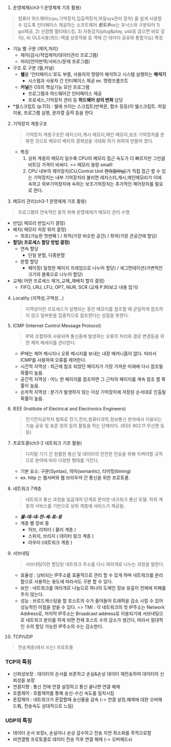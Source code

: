 1. 운영체제(ch3-1 운영체제 기초 활용)
>  컴퓨터 하드웨어(cpu,기억장치,입출력장치,파일sys관리 장치) 를 쉽게 사용할 수 있도록 인터페이스 제공하는 소프트웨어
> ***윈도우***os는 유닉스와 구분되어 1) gui제공, 2) 선점형 멀티태스킹, 3) 자동감지(plug&play, usb등 꼽으면 바로 감지), 4) OLE사용(워드-엑셀 상호작용 등 객체 간 데이터 공유와 통합가능) 특징 
- 기능 별 구분 (제어,처리)
    - 제어(감시/작업제어/데이터관리 프로그램)
    - 처리(언어번역/서비스/문제 프로그램)
- 구조 로 구분 (쉘,커널)
    - **쉘**을 '인터페이스'로도 부름, 사용자의 명령어 해석하고 시스템 실행하는 **해석기**
        - 시스템과 사용자 간 인터페이스 제공 ex. 명령프롬프트
    - **커널**은 OS의 핵심기능 모인 프로그램
        - 프로그램과 하드웨어간 인터페이스 제공
        - 프로세스,기억장치 관리 등 **하드웨어 상의 변화** 담당 
- *쉘스크립트 (p.113)
    : 쉘에 쓰이는 스크립트(반복문, 함수 등등)이 쉘스크립트. 파일이용, 프로그램 실행, 문자열 출력 등을 한다


2. 기억장치 계층구조 
    > 기억장치 계층구조란 레지스터,캐시 메모리,메인 메모리,보조 기억장치를 분류한 것으로 메모리 배치의 경제성을 극대화 하기 위하여 만들어 졌다.
    - 특징
        1. 상위 계층의 메모리 일수록 CPU의 메모리 접근 속도가 더 빠르지만 그만큼 비트당 가격이 비싸다. => 메모리 용량 small!
        2. CPU 내부의 제어장치(CU,Control Unit ~~편의점아님~~)가 직접 접근 할 수 있는 기억장치는 내부 기억장치라 불리면 레지스터,캐시,메인메모리가 이에 속하고 외부기억장치에 속하는 보조기억장치는 추가적인 제어장치를 필요로 한다.


3. 메모리 관리(ch3-1 운영체제 기초 활용)
> 프로그램의 연속적인 동작 위해 운영체제가 메모리 관리 수행 
- 반입( 메모리 반입시기 결정)
- 배치( 메모리 저장 위치 결정)
    - 최초(가능한 첫번째 ) / 최적(가장 비슷한 공간) / 최악(가장 큰공간에 할당)
- **할당( 프로세스 할당 방법 결정)**
    - 연속 할당
        - 단일 분할, 다중분할
    - 분할 할당
        - 페이징( 일정한 페이지 프레임으로 나누어 할당) / 세그먼테이션(가변적인 크기의 블록으로 나누어 할당)
- 교체( 어떤 프로세스 제거_교체_재배치 할지 결정)
    - FIFO, LRU, LFU, OPT, NUR, SCR (교재 P.90보고 내용 암기)


4. Locality (지역성,구역성...)
    > 지역성이란 프로세스가 실행되는 동안 메모리를 참조할 때 균일하게 참조하지 않고 일부분을 집중적으로 참조한다는 성질을 뜻한다.


5. ICMP (Internet Control Message Protocol)
    >IP와 조합하여 사용되며 통신중에 발생하는 오류의 처리와 경로 변경등을 위한 제어 메세지를 관리한다.
    - IP에는 제어 메시지나 오류 메시지를 보내는 내장 매커니즘이 없다. 따라서 ICMP를 사용하여 오류를 제어한다.
    - 시간적 지역성 : 최근에 참조 되었던 페이지가 가장 가까운 미래에 다시 참조될 확률이 높음.
    - 공간적 지역성 : 어느 한 페이지를 참조하면 그 근처의 페이지를 계속 참조 할 확률이 높음.
    - 순차적 지역성 : 분기가 발생하지 않는 이상 기억장치에 저장된 순서대로 인출될 확률이 높음.


6. IEEE (Institute of Electrical and Electronics Engineers)
    > 전기전자공학자 협회로 전기,전자,컴퓨터과학,정보통신 분야에서 이용되는 기술 공유 및 표준 정의 등의 활동을 하는 단체이다. (IEEE 802.11 무선랜 등등)


7. 프로토콜(ch3-2 네트워크 기초 활용)
    > 디지털 기기 간 원활한 통신 및 데이터의 안전한 전송을 위해 지켜야할 규칙으로 분야에 따라 다양한 형태를 가진다. 
    - 기본 요소: 구문(Syntax), 의미(semantic), 타이밍(timing)
    - ex. http 는 웹서버와 웹 브라우저 간 통신을 위한 프로토콜. 


8. 네트워크 7계층 
    > 네트워크 통신 과정을 일곱개의 단계로 분리한 네크워크 통신 모델. 하위 계층의 서비스를 기반으로 상위 계층에 서비스가 제공됨. 
    - ***물-데-네-전-세-표-응*** 
    - 계층 별 장비 중 
        - 허브, 리피터 ( 물리 계층 )
        - 스위치, 브리지 ( 데이터 링크 계층 )
        - 라우터 (네트워크 계층 )

9. 서브네팅
    > 서브네팅이란 할당된 네트워크 주소를 다시 여러개로 나누는 과정을 말한다.
    - 효율성 : 낭비되는 IP주소를 효율적으로 관리 할 수 있게 하며 네트워크를 분리함으로 사용하는 용도에 따라서도 구분 할 수 있다.
    - 보안 : 네트워크를 여러개로 나눔으로 하나의 도메인 정보 유출이 전체에 피해를 주지 않는다.
    - 성능 : 브로드캐스팅을 할 호스트의 수가 줄어들어 트래픽을 감소 시킬 수 있어 성능적인 이점을 얻을 수 있다.
     => TMI : 각 네트워크의 첫 IP주소는 Network Address로, 마지막 IP주소는 Broadcast address로 이용되기에 서브네팅으로 네트워크 분리를 하게 되면 전체 호스트 수의 감소가 생긴다, 따라서 절대적인 수의 할당 가능한 IP주소의 수는 감소한다.

10. TCP/UDP
> 전송계층(에서 쓰는) 프로토콜 
### TCP의 특징
- 신뢰성보장 : 데이터의 순서를 보존하고 손실&손상 데이터 재전송하여 데이터의 신뢰성을 보장 
- 연결지향 : 통신 전에 연결 설정하고 통신 끝나면 연결 해제
- 흐름제어 : 흐름제어를 통해 송신-수신 속도를 일치시킴 
- 혼잡제어 : 네트워크가 혼잡할때 송신율을 감속
(-> 연결 설정,해제에 대한 오버헤드有, 전송속도 상대적으로 느림)

### UDP의 특징
- 데이터 순서 보장x, 손실이나 손상 감수하고 전송 지연 최소화를 목적으로함  
- 비연결형 프로토콜로 데이터 전송 직후 연결 해제 (-> 오버헤드x)